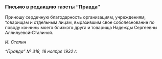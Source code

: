 ### Письмо в редакцию газеты “Правда”

Приношу сердечную благодарность организациям, учреждениям, товарищам и отдельным лицам, выразившим свое соболезнование по поводу кончины моего близкого друга и товарища Надежды Сергеевны Аллилуевой‑Сталиной.

_И. Сталин_

_“Правда” № 318, 18 ноября 1932 г._